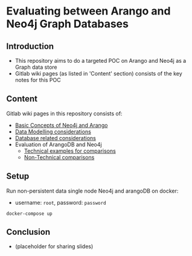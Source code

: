 # Evaluating between Arango and Neo4j Graph Databases
## Introduction
- This repository aims to do a targeted POC on Arango and Neo4j as a Graph data store
- Gitlab wiki pages (as listed in 'Content' section) consists of the key notes for this POC

## Content 
Gitlab wiki pages in this repository consists of: 
- [Basic Concepts of Neo4j and Arango](https://gitlab.com/qingru97/graph-databases/-/wikis/Basic-Concepts-of-ArangoDB-and-Neo4j)
- [Data Modelling considerations](https://gitlab.com/qingru97/graph-databases/-/wikis/Data-Modelling)
- [Database related considerations](https://gitlab.com/qingru97/graph-databases/-/wikis/Database-related-Concepts)
- Evaluation of ArangoDB and Neo4j
  - [Technical examples for comparisons](https://gitlab.com/qingru97/graph-databases/-/wikis/Evaluation-of-ArangoDB-and-Neo4J-(Technical-Comparisons))
  - [Non-Technical comparisons](https://gitlab.com/qingru97/graph-databases/-/wikis/Evaluation-of-ArangoDB-and-Neo4J-(Non-Technical-Comparisons))

## Setup
Run non-persistent data single node Neo4j and arangoDB on docker:
- username: `root`, password: `password`
```
docker-compose up
```

## Conclusion
- (placeholder for sharing slides)

